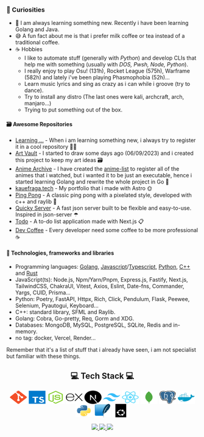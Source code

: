 ### 💫 Curiosities

- 🌱 I am always learning something new. Recently i have been learning Golang and Java.
- 😅 A fun fact about me is that i prefer milk coffee or tea instead of a traditional coffee.
- ☕ Hobbies
  - I like to automate stuff (generally with _Python_) and develop CLIs that help me with something (usually with _DOS, Pwsh, Node, Python_).
  - I really enjoy to play Osu! (131h), Rocket League (575h), Warframe (582h) and lately i've been playing Phasmophobia (52h)...
  - Learn music lyrics and sing as crazy as i can while i groove (try to dance).
  - Try to install any distro (The last ones were kali, archcraft, arch, manjaro...)
  - Trying to put something out of the box.

#### 🗃 Awesome Repositories

- [Learning ...](https://github.com/kauefraga?tab=repositories&q=learning) - When i am learning something new, i always try to register it in a cool repository 👨‍🎓
- [Art Vault](https://github.com/kauefraga/av) - I started to draw some days ago (06/09/2023) and i created this project to keep my art ideas 🗃
- [Anime Archive](https://github.com/kauefraga/anime-archive) - I have created the [anime-list](https://github.com/kauefraga/anime-list-python) to register all of the animes that i watched, but i wanted it to be just an executable, hence i started learning Golang and rewrite the whole project in Go 🧵
- [kauefraga.tech](https://kauefraga.tech) - My portfolio that i made with Astro 🌞
- [Ping Pong](https://github.com/kauefraga/ping-pong) - A classic ping pong with a pixelated style, developed with c++ and raylib 🏓
- [Quicky Server](https://github.com/kauefraga/quicky-server) - A fast json server built to be flexible and easy-to-use. Inspired in json-server ☂
- [Todo](https://github.com/kauefraga/todo-list-nextjs) - A to-do list application made with Next.js 📋
- [Dev Coffee](https://github.com/kauefraga/DevCoffee) - Every developer need some coffee to be more professional ☕

#### 🔮 Technologies, frameworks and libraries

- Programming languages: [Golang](https://github.com/kauefraga?tab=repositories&language=go), [Javascript](https://github.com/kauefraga?tab=repositories&language=javascript)/[Typescript](https://github.com/kauefraga?tab=repositories&language=typescript), [Python](https://github.com/kauefraga?tab=repositories&language=python), [C++](https://github.com/kauefraga?tab=repositories&language=c++) and [Rust](https://github.com/kauefraga?tab=repositories&language=rust)
- JavaScript(ts): Node.js, Npm/Yarn/Pnpm, Express.js, Fastify, Next.js, TailwindCSS, ChakraUI, Vitest, Axios, Eslint, Date-fns, Commander, Yargs, CUID, Prisma...
- Python: Poetry, FastAPI, Httpx, Rich, Click, Pendulum, Flask, Peewee, Selenium, Pyautogui, Keyboard...
- C++: standard library, SFML and Raylib.
- Golang: Cobra, Go-pretty, Req, Gorm and XDG.
- Databases: MongoDB, MySQL, PostgreSQL, SQLite, Redis and in-memory.
- no tag: docker, Vercel, Render...

Remember that it's a list of stuff that i already have seen, i am not specialist but familiar with these things.

<div align='center' style='display: inline_block;'>
  <h2>💻 Tech Stack 💻</h2>

  <img align='center' alt='git icon' height='35' width='45' src='https://raw.githubusercontent.com/devicons/devicon/master/icons/git/git-plain.svg' />
  <img align='center' alt='ts icon' height='35' width='45' src='https://raw.githubusercontent.com/devicons/devicon/master/icons/typescript/typescript-plain.svg' />
  <img align='center' alt='nodejs icon' height='35' width='45' src='https://raw.githubusercontent.com/devicons/devicon/master/icons/nodejs/nodejs-plain.svg' />
  <img align='center' alt='expressjs icon' height='35' width='45' src='https://raw.githubusercontent.com/devicons/devicon/master/icons/express/express-original.svg' />
  <img align='center' alt='nextjs icon' height='35' width='45' src='https://raw.githubusercontent.com/devicons/devicon/master/icons/nextjs/nextjs-original.svg' />
  <img align='center' alt='tailwindcss icon' height='35' width='45' src='https://raw.githubusercontent.com/devicons/devicon/master/icons/tailwindcss/tailwindcss-plain.svg' />
  <img align='center' alt='reactjs icon' height='35' width='45' src='https://raw.githubusercontent.com/devicons/devicon/master/icons/react/react-original.svg' />
  <img align='center' alt='mongodb icon' height='35' width='45' src='https://raw.githubusercontent.com/devicons/devicon/master/icons/mongodb/mongodb-plain.svg' />
  <img align='center' alt='postgresql icon' height='35' width='45' src='https://raw.githubusercontent.com/devicons/devicon/master/icons/postgresql/postgresql-original.svg' />
  <img align='center' alt='docker icon' height='35' width='45' src='https://raw.githubusercontent.com/devicons/devicon/master/icons/docker/docker-plain.svg' />
  <img align='center' alt='python icon' height='35' width='45' src='https://raw.githubusercontent.com/devicons/devicon/master/icons/python/python-original.svg' />
  <img align='center' alt='sqlite icon' height='35' width='45' src='https://raw.githubusercontent.com/devicons/devicon/master/icons/sqlite/sqlite-original.svg' />
  <img align='center' alt='ubuntu icon' height='35' width='45' src='https://raw.githubusercontent.com/devicons/devicon/master/icons/ubuntu/ubuntu-plain.svg' />
</div>

<br />

<div align='center'>
  <a href='https://discord.gg/wDYcJMbzhp' target='_blank' rel='noopener norefferer'>
    <img src='https://img.shields.io/badge/Discord-7289DA?style=for-the-badge&logo=discord&logoColor=white' />
  </a>
  <a href='https://linkedin.com/in/kauefraga' target='_blank' rel='noopener norefferer'>
    <img src='https://img.shields.io/badge/LinkedIn-0077B5?style=for-the-badge&logo=linkedin&logoColor=white' />
  </a>
  <a href='mailto:kauefragarodrigues456@gmail.com' target='_blank' rel='noopener norefferer'>
    <img src='https://img.shields.io/badge/Gmail-333333?style=for-the-badge&logo=gmail&logoColor=blue' />
  </a>
</div>
